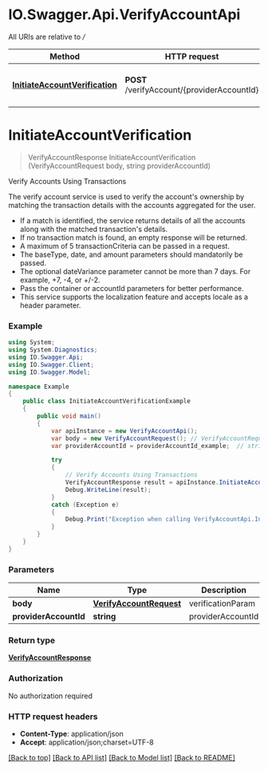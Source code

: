 # IO.Swagger.Api.VerifyAccountApi

All URIs are relative to */*

Method | HTTP request | Description
------------- | ------------- | -------------
[**InitiateAccountVerification**](VerifyAccountApi.md#initiateaccountverification) | **POST** /verifyAccount/{providerAccountId} | Verify Accounts Using Transactions

<a name="initiateaccountverification"></a>
# **InitiateAccountVerification**
> VerifyAccountResponse InitiateAccountVerification (VerifyAccountRequest body, string providerAccountId)

Verify Accounts Using Transactions

The verify account service is used to verify the account's ownership by  matching the transaction details with the accounts aggregated for the user.<br><ul><li>If a match is identified, the service returns details of all the accounts along with the matched transaction's details.<li>If no transaction match is found, an empty response will be returned.<li>A maximum of 5 transactionCriteria can be passed in a request.<li>The baseType, date, and amount parameters should mandatorily be passed.<li>The optional dateVariance parameter cannot be more than 7 days. For example, +7, -4, or +/-2.<li>Pass the container or accountId parameters for better performance.<li>This service supports the localization feature and accepts locale as a header parameter.</li></ul>

### Example
```csharp
using System;
using System.Diagnostics;
using IO.Swagger.Api;
using IO.Swagger.Client;
using IO.Swagger.Model;

namespace Example
{
    public class InitiateAccountVerificationExample
    {
        public void main()
        {
            var apiInstance = new VerifyAccountApi();
            var body = new VerifyAccountRequest(); // VerifyAccountRequest | verificationParam
            var providerAccountId = providerAccountId_example;  // string | providerAccountId

            try
            {
                // Verify Accounts Using Transactions
                VerifyAccountResponse result = apiInstance.InitiateAccountVerification(body, providerAccountId);
                Debug.WriteLine(result);
            }
            catch (Exception e)
            {
                Debug.Print("Exception when calling VerifyAccountApi.InitiateAccountVerification: " + e.Message );
            }
        }
    }
}
```

### Parameters

Name | Type | Description  | Notes
------------- | ------------- | ------------- | -------------
 **body** | [**VerifyAccountRequest**](VerifyAccountRequest.md)| verificationParam | 
 **providerAccountId** | **string**| providerAccountId | 

### Return type

[**VerifyAccountResponse**](VerifyAccountResponse.md)

### Authorization

No authorization required

### HTTP request headers

 - **Content-Type**: application/json
 - **Accept**: application/json;charset=UTF-8

[[Back to top]](#) [[Back to API list]](../README.md#documentation-for-api-endpoints) [[Back to Model list]](../README.md#documentation-for-models) [[Back to README]](../README.md)
